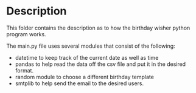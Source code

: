 # Description

This folder contains the description as to how the birthday wisher python program works.

The main.py file uses several modules that consist of the following:

- datetime to keep track of the current date as well as time
- pandas to help read the data off the csv file and put it in the desired format.
- random module to choose a different birthday template
- smtplib to help send the email to the desired users.



